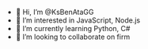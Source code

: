 - 👋 Hi, I’m @KsBenAtaGG
- 👀 I’m interested in JavaScript, Node.js
- 🌱 I’m currently learning Python, C#
- 💞️ I’m looking to collaborate on firm
